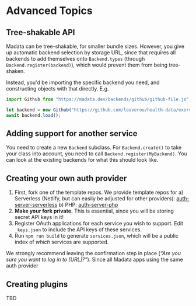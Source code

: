 # Advanced Topics

## Tree-shakable API

Madata can be tree-shakable, for smaller bundle sizes.
However, you give up automatic backend selection by storage URL,
since that requires all backends to add themselves onto `Backend.types`
(through `Backend.register(backend)`),
which would prevent them from being tree-shaken.

Instead, you'd be importing the specific backend you need, and constructing objects with that directly.
E.g.

```js
import Github from "https://madata.dev/backends/github/github-file.js";

let backend = new Github("https://github.com/leaverou/health-data/exercise.json");
await backend.load();
```

## Adding support for another service

You need to create a new `Backend` subclass.
For `Backend.create()` to take your class into account, you need to call `Backend.register(MyBackend)`.
You can look at the existing backends for what this should look like.

## Creating your own auth provider

1. First, fork one of the template repos.
We provide template repos for
a) Serverless (Netlify, but can easily be adjusted for other providers): [auth-server-serverless]()
b) PHP: [auth-server-php]()
2. **Make your fork private.** This is essential, since you will be storing secret API keys in it!
3. Register OAuth applications for each service you wish to support.
Edit `_keys.json` to include the API keys of these services.
4. Run `npm run build` to generate `services.json`, which will be a public index of *which* services are supported.

<div class=warning>

We strongly recommend leaving the confirmation step in place (*“Are you sure you want to log in to [URL]?”*).
Since all Madata apps using the same auth provider

</div>

## Creating plugins

TBD